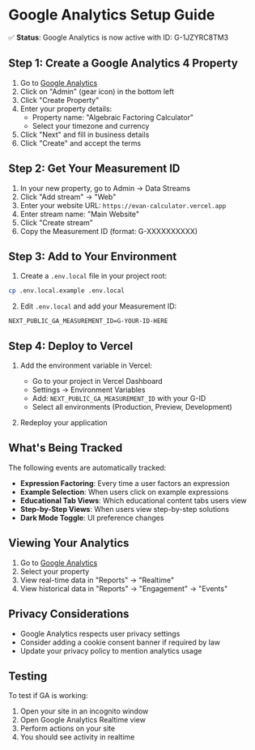 # Google Analytics Setup Guide

✅ **Status**: Google Analytics is now active with ID: G-1JZYRC8TM3

## Step 1: Create a Google Analytics 4 Property

1. Go to [Google Analytics](https://analytics.google.com/)
2. Click on "Admin" (gear icon) in the bottom left
3. Click "Create Property"
4. Enter your property details:
   - Property name: "Algebraic Factoring Calculator"
   - Select your timezone and currency
5. Click "Next" and fill in business details
6. Click "Create" and accept the terms

## Step 2: Get Your Measurement ID

1. In your new property, go to Admin → Data Streams
2. Click "Add stream" → "Web"
3. Enter your website URL: `https://evan-calculator.vercel.app`
4. Enter stream name: "Main Website"
5. Click "Create stream"
6. Copy the Measurement ID (format: G-XXXXXXXXXX)

## Step 3: Add to Your Environment

1. Create a `.env.local` file in your project root:
```bash
cp .env.local.example .env.local
```

2. Edit `.env.local` and add your Measurement ID:
```
NEXT_PUBLIC_GA_MEASUREMENT_ID=G-YOUR-ID-HERE
```

## Step 4: Deploy to Vercel

1. Add the environment variable in Vercel:
   - Go to your project in Vercel Dashboard
   - Settings → Environment Variables
   - Add: `NEXT_PUBLIC_GA_MEASUREMENT_ID` with your G-ID
   - Select all environments (Production, Preview, Development)

2. Redeploy your application

## What's Being Tracked

The following events are automatically tracked:

- **Expression Factoring**: Every time a user factors an expression
- **Example Selection**: When users click on example expressions
- **Educational Tab Views**: Which educational content tabs users view
- **Step-by-Step Views**: When users view step-by-step solutions
- **Dark Mode Toggle**: UI preference changes

## Viewing Your Analytics

1. Go to [Google Analytics](https://analytics.google.com/)
2. Select your property
3. View real-time data in "Reports" → "Realtime"
4. View historical data in "Reports" → "Engagement" → "Events"

## Privacy Considerations

- Google Analytics respects user privacy settings
- Consider adding a cookie consent banner if required by law
- Update your privacy policy to mention analytics usage

## Testing

To test if GA is working:
1. Open your site in an incognito window
2. Open Google Analytics Realtime view
3. Perform actions on your site
4. You should see activity in realtime